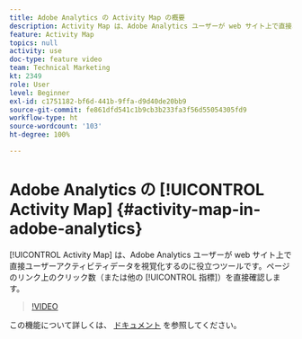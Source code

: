 ```yaml
---
title: Adobe Analytics の Activity Map の概要
description: Activity Map は、Adobe Analytics ユーザーが web サイト上で直接ユーザーアクティビティデータを視覚化するのに役立つツールです。ページのリンク上のクリック数（または他の指標）を直接確認します。
feature: Activity Map
topics: null
activity: use
doc-type: feature video
team: Technical Marketing
kt: 2349
role: User
level: Beginner
exl-id: c1751182-bf6d-441b-9ffa-d9d40de20bb9
source-git-commit: fe861dfd541c1b9cb3b233fa3f56d55054305fd9
workflow-type: ht
source-wordcount: '103'
ht-degree: 100%

---
```


# Adobe Analytics の [!UICONTROL Activity Map] {#activity-map-in-adobe-analytics}

[!UICONTROL Activity Map] は、Adobe Analytics ユーザーが web サイト上で直接ユーザーアクティビティデータを視覚化するのに役立つツールです。ページのリンク上のクリック数（または他の [!UICONTROL 指標]）を直接確認します。

>[!VIDEO](https://video.tv.adobe.com/v/25451/?quality=12)

この機能について詳しくは、 [ドキュメント](https://experienceleague.adobe.com/docs/analytics/analyze/activity-map/activity-map.html?lang=ja) を参照してください。
